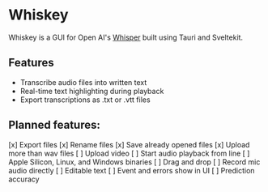 # Whiskey
Whiskey is a GUI for Open AI's [Whisper](https://openai.com/blog/whisper/) built using Tauri and Sveltekit.

## Features
- Transcribe audio files into written text
- Real-time text highlighting during playback
- Export transcriptions as .txt or .vtt files


## Planned features: 
[x] Export files 
[x] Rename files 
[x] Save already opened files
[x] Upload more than wav files
[ ] Upload video
[ ] Start audio playback from line
[ ] Apple Silicon, Linux, and Windows binaries
[ ] Drag and drop
[ ] Record mic audio directly
[ ] Editable text 
[ ] Event and errors show in UI 
[ ] Prediction accuracy 